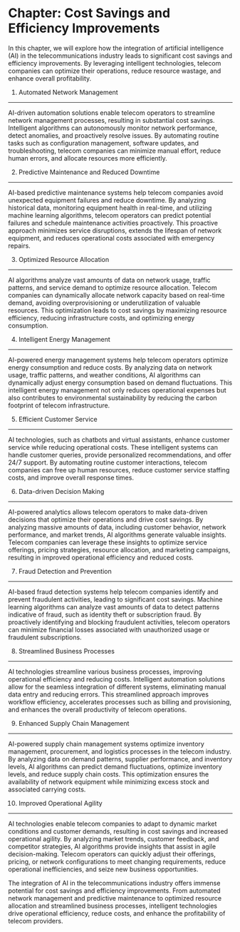 Chapter: Cost Savings and Efficiency Improvements
=================================================

In this chapter, we will explore how the integration of artificial intelligence (AI) in the telecommunications industry leads to significant cost savings and efficiency improvements. By leveraging intelligent technologies, telecom companies can optimize their operations, reduce resource wastage, and enhance overall profitability.

1. Automated Network Management
-------------------------------

AI-driven automation solutions enable telecom operators to streamline network management processes, resulting in substantial cost savings. Intelligent algorithms can autonomously monitor network performance, detect anomalies, and proactively resolve issues. By automating routine tasks such as configuration management, software updates, and troubleshooting, telecom companies can minimize manual effort, reduce human errors, and allocate resources more efficiently.

2. Predictive Maintenance and Reduced Downtime
----------------------------------------------

AI-based predictive maintenance systems help telecom companies avoid unexpected equipment failures and reduce downtime. By analyzing historical data, monitoring equipment health in real-time, and utilizing machine learning algorithms, telecom operators can predict potential failures and schedule maintenance activities proactively. This proactive approach minimizes service disruptions, extends the lifespan of network equipment, and reduces operational costs associated with emergency repairs.

3. Optimized Resource Allocation
--------------------------------

AI algorithms analyze vast amounts of data on network usage, traffic patterns, and service demand to optimize resource allocation. Telecom companies can dynamically allocate network capacity based on real-time demand, avoiding overprovisioning or underutilization of valuable resources. This optimization leads to cost savings by maximizing resource efficiency, reducing infrastructure costs, and optimizing energy consumption.

4. Intelligent Energy Management
--------------------------------

AI-powered energy management systems help telecom operators optimize energy consumption and reduce costs. By analyzing data on network usage, traffic patterns, and weather conditions, AI algorithms can dynamically adjust energy consumption based on demand fluctuations. This intelligent energy management not only reduces operational expenses but also contributes to environmental sustainability by reducing the carbon footprint of telecom infrastructure.

5. Efficient Customer Service
-----------------------------

AI technologies, such as chatbots and virtual assistants, enhance customer service while reducing operational costs. These intelligent systems can handle customer queries, provide personalized recommendations, and offer 24/7 support. By automating routine customer interactions, telecom companies can free up human resources, reduce customer service staffing costs, and improve overall response times.

6. Data-driven Decision Making
------------------------------

AI-powered analytics allows telecom operators to make data-driven decisions that optimize their operations and drive cost savings. By analyzing massive amounts of data, including customer behavior, network performance, and market trends, AI algorithms generate valuable insights. Telecom companies can leverage these insights to optimize service offerings, pricing strategies, resource allocation, and marketing campaigns, resulting in improved operational efficiency and reduced costs.

7. Fraud Detection and Prevention
---------------------------------

AI-based fraud detection systems help telecom companies identify and prevent fraudulent activities, leading to significant cost savings. Machine learning algorithms can analyze vast amounts of data to detect patterns indicative of fraud, such as identity theft or subscription fraud. By proactively identifying and blocking fraudulent activities, telecom operators can minimize financial losses associated with unauthorized usage or fraudulent subscriptions.

8. Streamlined Business Processes
---------------------------------

AI technologies streamline various business processes, improving operational efficiency and reducing costs. Intelligent automation solutions allow for the seamless integration of different systems, eliminating manual data entry and reducing errors. This streamlined approach improves workflow efficiency, accelerates processes such as billing and provisioning, and enhances the overall productivity of telecom operations.

9. Enhanced Supply Chain Management
-----------------------------------

AI-powered supply chain management systems optimize inventory management, procurement, and logistics processes in the telecom industry. By analyzing data on demand patterns, supplier performance, and inventory levels, AI algorithms can predict demand fluctuations, optimize inventory levels, and reduce supply chain costs. This optimization ensures the availability of network equipment while minimizing excess stock and associated carrying costs.

10. Improved Operational Agility
--------------------------------

AI technologies enable telecom companies to adapt to dynamic market conditions and customer demands, resulting in cost savings and increased operational agility. By analyzing market trends, customer feedback, and competitor strategies, AI algorithms provide insights that assist in agile decision-making. Telecom operators can quickly adjust their offerings, pricing, or network configurations to meet changing requirements, reduce operational inefficiencies, and seize new business opportunities.

The integration of AI in the telecommunications industry offers immense potential for cost savings and efficiency improvements. From automated network management and predictive maintenance to optimized resource allocation and streamlined business processes, intelligent technologies drive operational efficiency, reduce costs, and enhance the profitability of telecom providers.
